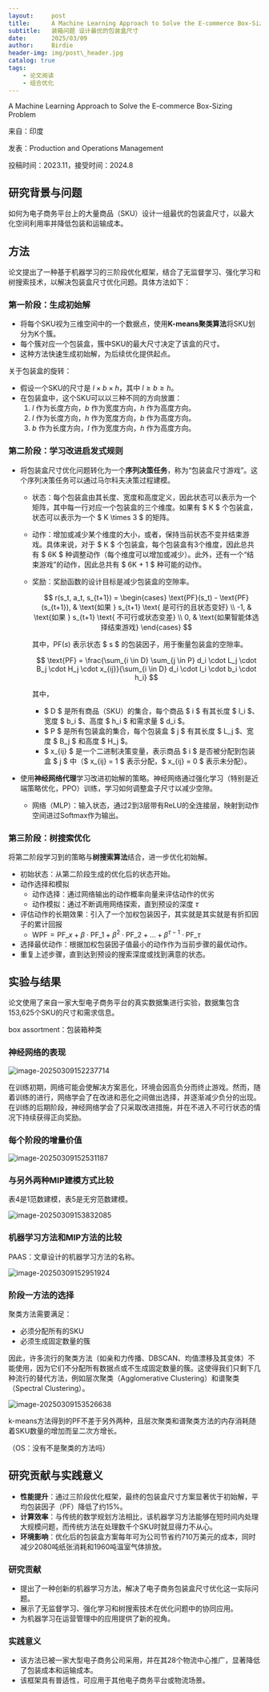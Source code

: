```yaml
---
layout:     post
title:      A Machine Learning Approach to Solve the E-commerce Box-Sizing Problem
subtitle:   装箱问题 设计最优的包装盒尺寸
date:       2025/03/09
author:     Birdie
header-img: img/post\_header.jpg
catalog: true
tags:
    - 论文阅读
    - 组合优化
---
```


A Machine Learning Approach to Solve the E-commerce Box-Sizing Problem

来自：印度

发表：Production and Operations Management

投稿时间：2023.11，接受时间：2024.8

## 研究背景与问题

如何为电子商务平台上的大量商品（SKU）设计一组最优的包装盒尺寸，以最大化空间利用率并降低包装和运输成本。

## 方法
论文提出了一种基于机器学习的三阶段优化框架，结合了无监督学习、强化学习和树搜索技术，以解决包装盒尺寸优化问题。具体方法如下：

### 第一阶段：生成初始解

- 将每个SKU视为三维空间中的一个数据点，使用**K-means聚类算法**将SKU划分为K个簇。
- 每个簇对应一个包装盒，簇中SKU的最大尺寸决定了该盒的尺寸。
- 这种方法快速生成初始解，为后续优化提供起点。

关于包装盒的旋转：

- 假设一个SKU的尺寸是 $l\times b\times h$，其中 $l\ge b\ge h$。
- 在包装盒中，这个SKU可以以三种不同的方向放置：
  1. $l$ 作为长度方向，$b$ 作为宽度方向，$h$ 作为高度方向。
  2. $l$ 作为长度方向，$h$ 作为宽度方向，$b$ 作为高度方向。
  3. $b$ 作为长度方向，$l$ 作为宽度方向，$h$ 作为高度方向。

### 第二阶段：学习改进启发式规则

- 将包装盒尺寸优化问题转化为一个**序列决策任务**，称为“包装盒尺寸游戏”。这个序列决策任务可以通过马尔科夫决策过程建模。

  - 状态：每个包装盒由其长度、宽度和高度定义，因此状态可以表示为一个矩阵，其中每一行对应一个包装盒的三个维度。如果有 $ K $ 个包装盒，状态可以表示为一个 $ K \times 3 $ 的矩阵。

  - 动作：增加或减少某个维度的大小，或者，保持当前状态不变并结束游戏。具体来说，对于 $ K $ 个包装盒，每个包装盒有3个维度，因此总共有 $ 6K $ 种调整动作（每个维度可以增加或减少）。此外，还有一个“结束游戏”的动作，因此总共有 $ 6K + 1 $ 种可能的动作。

  - 奖励：奖励函数的设计目标是减少包装盒的空隙率。

    $$
    r(s_t, a_t, s_{t+1}) = \begin{cases}
    \text{PF}(s_t) - \text{PF}(s_{t+1}), & \text{如果 } s_{t+1} \text{ 是可行的且状态变好} \\
    -1, & \text{如果 } s_{t+1} \text{ 不可行或状态变差} \\
    0, & \text{如果智能体选择结束游戏}
    \end{cases}
    $$

    其中，$\text{PF}(s)$ 表示状态 $ s $ 的包装因子，用于衡量包装盒的空隙率。

    $$
    \text{PF} = \frac{\sum_{i \in D} \sum_{j \in P} d_i \cdot L_j \cdot B_j \cdot H_j \cdot x_{ij}}{\sum_{i \in D} d_i \cdot l_i \cdot b_i \cdot h_i}
    $$

    其中，

    - $ D $ 是所有商品（SKU）的集合，每个商品 $ i $ 有其长度 $ l\_i $、宽度 $ b\_i $、高度 $ h\_i $ 和需求量 $ d\_i $。
    - $ P $ 是所有包装盒的集合，每个包装盒 $ j $ 有其长度 $ L\_j $、宽度 $ B\_j $ 和高度 $ H\_j $。
    - $ x\_{ij} $ 是一个二进制决策变量，表示商品 $ i $ 是否被分配到包装盒 $ j $ 中（$ x\_{ij} = 1 $ 表示分配，$ x\_{ij} = 0 $ 表示未分配）。

- 使用**神经网络代理**学习改进初始解的策略。神经网络通过强化学习（特别是近端策略优化，PPO）训练，学习如何调整盒子尺寸以减少空隙。

  - 网络（MLP）：输入状态，通过2到3层带有ReLU的全连接层，映射到动作空间进过Softmax作为输出。

### 第三阶段：树搜索优化

将第二阶段学习到的策略与**树搜索算法**结合，进一步优化初始解。

- 初始状态：从第二阶段生成的优化后的状态开始。
- 动作选择和模拟
  - 动作选择：通过网络输出的动作概率向量来评估动作的优劣
  - 动作模拟：通过不断调用网络探索，直到预设的深度 $\tau$
- 评估动作的长期效果：引入了一个加权包装因子，其实就是其实就是有折扣因子的累计回报
  - $\text{WPF} = \text{PF}\_x + \beta \cdot \text{PF}\_1 + \beta^2 \cdot \text{PF}\_2 + \dots + \beta^{\tau-1} \cdot \text{PF}\_\tau$
- 选择最优动作：根据加权包装因子值最小的动作作为当前步骤的最优动作。
- 重复上述步骤，直到达到预设的搜索深度或找到满意的状态。


## 实验与结果

论文使用了来自一家大型电子商务平台的真实数据集进行实验，数据集包含153,625个SKU的尺寸和需求信息。

box assortment：包装箱种类

### 神经网络的表现

![image-20250309152237714]({{site.url}}/img/2025-3-09-A-machine-learning-approach-to-solve-the-E-commerce-box-sizing-problem/image-20250309152237714.png)

在训练初期，网络可能会使解决方案恶化，环境会因高负分而终止游戏。然而，随着训练的进行，网络学会了在改进和恶化之间做出选择，并逐渐减少负分的出现。在训练的后期阶段，神经网络学会了只采取改进措施，并在不进入不可行状态的情况下持续获得正向奖励。

### 每个阶段的增量价值

![image-20250309152531187]({{site.url}}/img/2025-3-09-A-machine-learning-approach-to-solve-the-E-commerce-box-sizing-problem/image-20250309152531187.png)

### 与另外两种MIP建模方式比较

表4是1范数建模，表5是无穷范数建模。

![image-20250309153832085]({{site.url}}/img/2025-3-09-A-machine-learning-approach-to-solve-the-E-commerce-box-sizing-problem/image-20250309153832085.png)

### 机器学习方法和MIP方法的比较

PAAS：文章设计的机器学习方法的名称。

![image-20250309152951924]({{site.url}}/img/2025-3-09-A-machine-learning-approach-to-solve-the-E-commerce-box-sizing-problem/image-20250309152951924.png)

### 阶段一方法的选择

聚类方法需要满足：

- 必须分配所有的SKU
- 必须生成固定数量的簇

因此，许多流行的聚类方法（如亲和力传播、DBSCAN、均值漂移及其变体）不能使用，因为它们不分配所有数据点或不生成固定数量的簇。这使得我们只剩下几种流行的替代方法，例如层次聚类（Agglomerative Clustering）和谱聚类（Spectral Clustering）。

![image-20250309153526638]({{site.url}}/img/2025-3-09-A-machine-learning-approach-to-solve-the-E-commerce-box-sizing-problem/image-20250309153526638.png)

k-means方法得到的PF不差于另外两种，且层次聚类和谱聚类方法的内存消耗随着SKU数量的增加而呈二次方增长。

（OS：没有不是聚类的方法吗）

## 研究贡献与实践意义

- **性能提升**：通过三阶段优化框架，最终的包装盒尺寸方案显著优于初始解，平均包装因子（PF）降低了约15%。
- **计算效率**：与传统的数学规划方法相比，该机器学习方法能够在短时间内处理大规模问题，而传统方法在处理数千个SKU时就显得力不从心。
- **环境影响**：优化后的包装盒方案每年可为公司节省约710万美元的成本，同时减少2080吨纸张消耗和1960吨温室气体排放。

### 研究贡献

- 提出了一种创新的机器学习方法，解决了电子商务包装盒尺寸优化这一实际问题。
- 展示了无监督学习、强化学习和树搜索技术在优化问题中的协同应用。
- 为机器学习在运营管理中的应用提供了新的视角。

### 实践意义
- 该方法已被一家大型电子商务公司采用，并在其28个物流中心推广，显著降低了包装成本和运输成本。
- 该框架具有普适性，可应用于其他电子商务平台或物流场景。

